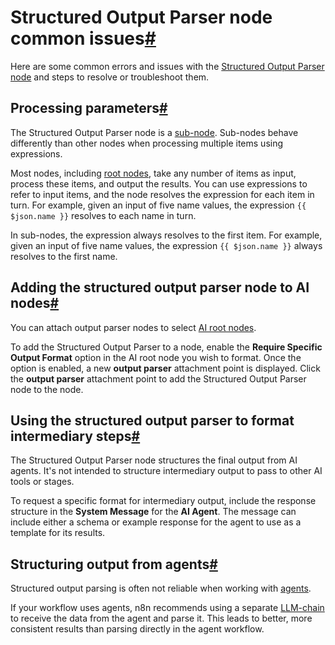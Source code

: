 [](https://github.com/n8n-io/n8n-docs/edit/main/docs/integrations/builtin/cluster-nodes/sub-nodes/n8n-nodes-langchain.outputparserstructured/common-issues.md "Edit this page")

# Structured Output Parser node common issues[#](#structured-output-parser-node-common-issues "Permanent link")

Here are some common errors and issues with the [Structured Output Parser node](../) and steps to resolve or troubleshoot them.

## Processing parameters[#](#processing-parameters "Permanent link")

The Structured Output Parser node is a [sub-node](../../../../../../glossary/#sub-node-n8n). Sub-nodes behave differently than other nodes when processing multiple items using expressions.

Most nodes, including [root nodes](../../../../../../glossary/#root-node-n8n), take any number of items as input, process these items, and output the results. You can use expressions to refer to input items, and the node resolves the expression for each item in turn. For example, given an input of five name values, the expression `{{ $json.name }}` resolves to each name in turn.

In sub-nodes, the expression always resolves to the first item. For example, given an input of five name values, the expression `{{ $json.name }}` always resolves to the first name.

## Adding the structured output parser node to AI nodes[#](#adding-the-structured-output-parser-node-to-ai-nodes "Permanent link")

You can attach output parser nodes to select [AI root nodes](../../../root-nodes/).

To add the Structured Output Parser to a node, enable the **Require Specific Output Format** option in the AI root node you wish to format. Once the option is enabled, a new **output parser** attachment point is displayed. Click the **output parser** attachment point to add the Structured Output Parser node to the node.

## Using the structured output parser to format intermediary steps[#](#using-the-structured-output-parser-to-format-intermediary-steps "Permanent link")

The Structured Output Parser node structures the final output from AI agents. It's not intended to structure intermediary output to pass to other AI tools or stages.

To request a specific format for intermediary output, include the response structure in the **System Message** for the **AI Agent**. The message can include either a schema or example response for the agent to use as a template for its results.

## Structuring output from agents[#](#structuring-output-from-agents "Permanent link")

Structured output parsing is often not reliable when working with [agents](../../../root-nodes/n8n-nodes-langchain.agent/).

If your workflow uses agents, n8n recommends using a separate [LLM-chain](../../../root-nodes/n8n-nodes-langchain.chainllm/) to receive the data from the agent and parse it. This leads to better, more consistent results than parsing directly in the agent workflow.